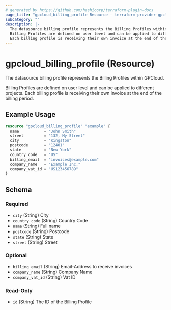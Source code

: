 ```yaml
---
# generated by https://github.com/hashicorp/terraform-plugin-docs
page_title: "gpcloud_billing_profile Resource - terraform-provider-gpcloud"
subcategory: ""
description: |-
  The datasource billing profile represents the Billing Profiles within GPCloud.
  Billing Profiles are defined on user level and can be applied to different projects.
  Each billing profile is receiving their own invoice at the end of the billing period.
---
```


# gpcloud_billing_profile (Resource)

The datasource billing profile represents the Billing Profiles within GPCloud.

Billing Profiles are defined on user level and can be applied to different projects.
Each billing profile is receiving their own invoice at the end of the billing period.

## Example Usage

```terraform
resource "gpcloud_billing_profile" "example" {
  name           = "John Smith"
  street         = "132, My Street"
  city           = "Kingston"
  postcode       = "12401"
  state          = "New York"
  country_code   = "US"
  billing_email  = "invoices@example.com"
  company_name   = "Example Inc."
  company_vat_id = "US123456789"
}
```

<!-- schema generated by tfplugindocs -->
## Schema

### Required

- `city` (String) City
- `country_code` (String) Country Code
- `name` (String) Full name
- `postcode` (String) Postcode
- `state` (String) State
- `street` (String) Street

### Optional

- `billing_email` (String) Email-Address to receive invoices
- `company_name` (String) Company Name
- `company_vat_id` (String) Vat ID

### Read-Only

- `id` (String) The ID of the Billing Profile


